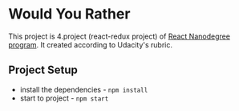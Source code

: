 # Would You Rather

This project is 4.project (react-redux project) of [React Nanodegree program](https://www.udacity.com/course/react-nanodegree--nd019). It created according to Udacity's rubric.

## Project Setup

- install the dependencies - `npm install`
- start to project - `npm start`

<!-- ## Screen Shots

| Login Page                                                                                        | Home Page                                                                                        | Leader Board                                                                                       |
| ------------------------------------------------------------------------------------------------- | ------------------------------------------------------------------------------------------------ | -------------------------------------------------------------------------------------------------- |
| ![Login Page](https://github.com/ahmetsametoglu/u-project-4/blob/master/doc-image/main_page.jpg)  | ![Home Page](https://github.com/ahmetsametoglu/u-project-4/blob/master/doc-image/tweet_page.jpg) | ![Leader Board](https://github.com/ahmetsametoglu/u-project-4/blob/master/doc-image/new_tweet.jpg) |
| -------------                                                                                     | -------------                                                                                    | -------------                                                                                      |
| -------------                                                                                     | -------------                                                                                    | -------------                                                                                      |
| Poll Result                                                                                       | New User                                                                                         | New Question                                                                                       |
| -------------                                                                                     | -------------                                                                                    | -------------                                                                                      |
| ![Poll Result](https://github.com/ahmetsametoglu/u-project-4/blob/master/doc-image/main_page.jpg) | ![New User](https://github.com/ahmetsametoglu/u-project-4/blob/master/doc-image/tweet_page.jpg)  | ![New Question](https://github.com/ahmetsametoglu/u-project-4/blob/master/doc-image/new_tweet.jpg) | -->
